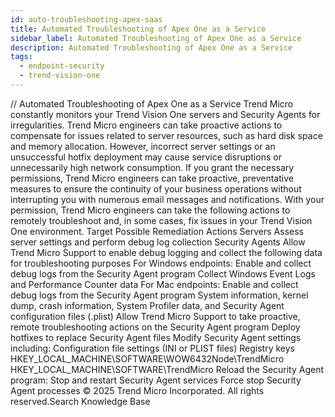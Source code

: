 ```yaml
---
id: auto-troubleshooting-apex-saas
title: Automated Troubleshooting of Apex One as a Service
sidebar_label: Automated Troubleshooting of Apex One as a Service
description: Automated Troubleshooting of Apex One as a Service
tags:
  - endpoint-security
  - trend-vision-one
---
```


/*<![CDATA[*/ $('#title').html($('meta[name=map-description]').attr('content')); /*]]>*/ Automated Troubleshooting of Apex One as a Service Trend Micro constantly monitors your Trend Vision One servers and Security Agents for irregularities. Trend Micro engineers can take proactive actions to compensate for issues related to server resources, such as hard disk space and memory allocation. However, incorrect server settings or an unsuccessful hotfix deployment may cause service disruptions or unnecessarily high network consumption. If you grant the necessary permissions, Trend Micro engineers can take proactive, preventative measures to ensure the continuity of your business operations without interrupting you with numerous email messages and notifications. With your permission, Trend Micro engineers can take the following actions to remotely troubleshoot and, in some cases, fix issues in your Trend Vision One environment. Target Possible Remediation Actions Servers Assess server settings and perform debug log collection Security Agents Allow Trend Micro Support to enable debug logging and collect the following data for troubleshooting purposes For Windows endpoints: Enable and collect debug logs from the Security Agent program Collect Windows Event Logs and Performance Counter data For Mac endpoints: Enable and collect debug logs from the Security Agent program System information, kernel dump, crash information, System Profiler data, and Security Agent configuration files (.plist) Allow Trend Micro Support to take proactive, remote troubleshooting actions on the Security Agent program Deploy hotfixes to replace Security Agent files Modify Security Agent settings including: Configuration file settings (INI or PLIST files) Registry keys HKEY_LOCAL_MACHINE\SOFTWARE\WOW6432Node\TrendMicro HKEY_LOCAL_MACHINE\SOFTWARE\TrendMicro Reload the Security Agent program: Stop and restart Security Agent services Force stop Security Agent processes © 2025 Trend Micro Incorporated. All rights reserved.Search Knowledge Base